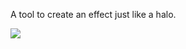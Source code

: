 A tool to create an effect just like a halo. 

![](https://github.com/kikitaMoon/ArcGIS-Python/blob/master/LazyWorker/EasyFeathering/EasyFeaturingTool.png)